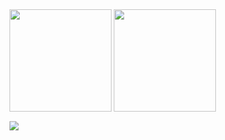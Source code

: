 <img height="180em" src="https://github-readme-stats.vercel.app/api?username=lucascudo&show_icons=true&theme=dracula&include_all_commits=true&count_private=true&hide=contribs"/>

<img height="180em" src="https://github-readme-stats.vercel.app/api/top-langs/?username=lucascudo&theme=dracula&layout=compact&langs_count=8"/>

![](https://visitor-badge.glitch.me/badge?page_id=lucascudo.lucascudo)
